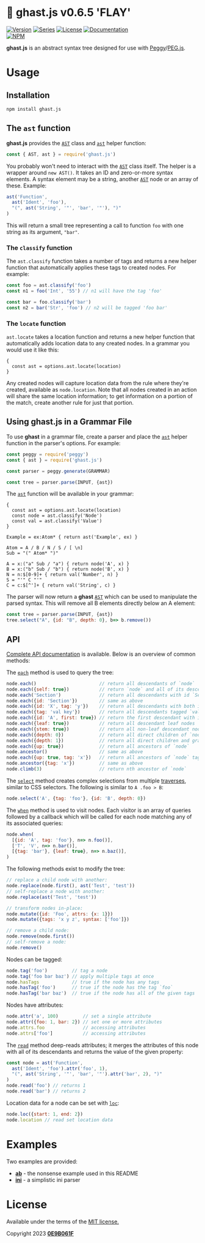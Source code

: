 # 🏰 **ghast.js** v0.6.5 'FLAY'
[![Version][icon-ver]][repo]
[![Series][icon-ser]][gh]
[![License][icon-lic]][license]
[![Documentation][icon-doc]][docs]<br/>
[![NPM][icon-npm]][pkg]

**ghast.js** is an abstract syntax tree designed for use with
[Peggy][peggy]/[PEG.js][pegjs].

# Usage

## Installation

```sh
npm install ghast.js
```

## The `ast` function

**ghast.js** provides the [`AST`][doc-AST] class and [`ast`][doc-helper] helper function:

```javascript
const { AST, ast } = require('ghast.js')
```

You probably won't need to interact with the [`AST`][doc-AST] class itself. The helper is
a wrapper around `new AST()`. It takes an ID and zero-or-more syntax elements.
A syntax element may be a string, another [`AST`][doc-AST] node or an array of these.
Example:

```javascript
ast('Function',
  ast('Ident', 'foo'),
  "(", ast('String', '"', 'bar', '"'), ")"
)
```

This will return a small tree representing a call to function `foo` with one
string as its argument, `"bar"`.

### The `classify` function

The `ast.classify` function takes a number of tags and returns a new helper
function that automatically applies these tags to created nodes. For example:

```javascript
const foo = ast.classify('foo')
const n1 = foo('Int', '55') // n1 will have the tag 'foo'

const bar = foo.classify('bar')
const n2 = bar('Str', 'foo') // n2 will be tagged 'foo bar'
```

### The `locate` function

`ast.locate` takes a location function and returns a new helper
function that automatically adds location data to any created nodes. In a
grammar you would use it like this:

```pegjs
{
  const ast = options.ast.locate(location)
}
```

Any created nodes will capture location data from the rule where they're
created, available as `node.location`. Note that all nodes created in an action
will share the same location information; to get information on a portion of the
match, create another rule for just that portion.

## Using **ghast.js** in a Grammar File

To use **ghast** in a grammar file, create a parser and place the [`ast`][doc-helper] helper
function in the parser's options. For example:

```javascript
const peggy = require('peggy')
const { ast } = require('ghast.js')

const parser = peggy.generate(GRAMMAR)

const tree = parser.parse(INPUT, {ast})
```

The [`ast`][doc-helper] function will be available in your grammar:

```pegjs
{
  const ast = options.ast.locate(location)
  const node = ast.classify('Node')
  const val = ast.classify('Value')
}

Example = ex:Atom* { return ast('Example', ex) }

Atom = A / B / N / S / [ \n]
Sub = "(" Atom* ")"

A = x:("a" Sub / "a") { return node('A', x) }
B = x:("b" Sub / "b") { return node('B', x) }
N = n:$[0-9]+ { return val('Number', n) }
S = "'" C "'"
C = c:$[^']+ { return val('String', c) }
```

The parser will now return a **ghast** [`AST`][doc-AST] which can be used to manipulate the
parsed syntax. This will remove all B elements directly below an A element:

```javascript
const tree = parser.parse(INPUT, {ast})
tree.select("A", {id: "B", depth: 0}, b=> b.remove())
```

## API

[Complete API documentation][docs] is available. Below is an overview of common methods:

The [`each`][doc-each] method is used to query the tree:

```javascript
node.each()                       // return all descendants of `node`
node.each({self: true})           // return `node` and all of its descendants
node.each('Section')              // return all descendants with id `Section`
node.each({id: 'Section'})        // same as above
node.each({id: 'X', tag: 'y'})    // return all descendants with both id `X` and tag `y`
node.each({tag: 'val key'})       // return all descendants tagged `val` and `key`
node.each({id: 'A', first: true}) // return the first descendant with id `A`
node.each({leaf: true})           // return all descendant leaf nodes
node.each({stem: true})           // return all non-leaf descendant nodes
node.each({depth: 0})             // return all direct children of `node`
node.each({depth: 1})             // return all direct children and grandchildren
node.each({up: true})             // return all ancestors of `node`
node.ancestor()                   // same as above
node.each({up: true, tag: 'x'})   // return all ancestors of `node` tagged `x`
node.ancestor({tag: 'x'})         // same as above
node.climb(3)                     // return nth ancestor of `node`
```

The [`select`][doc-select] method creates complex selections from multiple [traverses][doc-trv],
similar to CSS selectors. The following is similar to `A .foo > B`:

```javascript
node.select('A', {tag: 'foo'}, {id: 'B', depth: 0})
```

The [`when`][doc-when] method is used to visit nodes. Each visitor is an array of
queries followed by a callback which will be called for each node
matching any of its associated queries:

```javascript
node.when(
  [{id: 'A', tag: 'foo'}, n=> n.foo()],
  ['T', 'V', n=> n.bar()],
  [{tag: 'bar'}, {leaf: true}, n=> n.baz()],
)
```

The following methods exist to modify the tree:

```javascript
// replace a child node with another:
node.replace(node.first(), ast('Test', 'test'))
// self-replace a node with another:
node.replace(ast('Test', 'test'))

// transform nodes in-place:
node.mutate({id: 'Foo', attrs: {x: 1}})
node.mutate({tags: 'x y z', syntax: ['foo']})

// remove a child node:
node.remove(node.first())
// self-remove a node:
node.remove()
```

Nodes can be tagged:

```javascript
node.tag('foo')         // tag a node
node.tag('foo bar baz') // apply multiple tags at once
node.hasTags            // true if the node has any tags
node.hasTag('foo')      // true if the node has the tag `foo`
node.hasTag('bar baz')  // true if the node has all of the given tags
```

Nodes have attributes:

```javascript
node.attr('a', 100)         // set a single attribute
node.attr({foo: 1, bar: 2}) // set one or more attributes
node.attrs.foo              // accessing attributes
node.attrs['foo']           // accessing attributes
```

The [`read`][doc-read] method deep-reads attributes; it merges the attributes of this node
with all of its descendants and returns the value of the given property:

```javascript
const node = ast('Function',
  ast('Ident', 'foo').attr('foo', 1),
  "(", ast('String', '"', 'bar', '"').attr('bar', 2), ")"
)
node.read('foo') // returns 1
node.read('bar') // returns 2
```

Location data for a node can be set with [`loc`][doc-loc]:

```javascript
node.loc({start: 1, end: 2})
node.location // read set location data
```

# Examples

Two examples are provided:

* **[ab][ex-ab]** - the nonsense example used in this README
* **[ini][ex-ini]** - a simplistic ini parser

# License

Available under the terms of the [MIT license.][license]

Copyright 2023 **[0E9B061F][gh]**


[gh]:https://github.com/0E9B061F
[repo]:https://github.com/0E9B061F/ghast.js
[license]:https://github.com/0E9B061F/ghast.js/blob/master/LICENSE
[pkg]:https://www.npmjs.com/package/ghast.js
[ex-ab]:https://github.com/0E9B061F/ghast.js/blob/master/example/ab
[ex-ini]:https://github.com/0E9B061F/ghast.js/blob/master/example/ini
[docs]:https://0e9b061f.github.io/docs/ghast.js

[doc-AST]:https://0e9b061f.github.io/docs/ghast.js/AST.html
[doc-helper]:https://0e9b061f.github.io/docs/ghast.js/global.html#ast
[doc-each]:https://0e9b061f.github.io/docs/ghast.js/AST.html#each
[doc-select]:https://0e9b061f.github.io/docs/ghast.js/AST.html#select
[doc-when]:https://0e9b061f.github.io/docs/ghast.js/AST.html#when
[doc-read]:https://0e9b061f.github.io/docs/ghast.js/AST.html#read
[doc-loc]:https://0e9b061f.github.io/docs/ghast.js/AST.html#loc
[doc-trv]:https://0e9b061f.github.io/docs/ghast.js/Traverse.html

[peggy]:https://github.com/peggyjs/peggy
[pegjs]:https://github.com/pegjs/pegjs

[icon-ver]:https://img.shields.io/github/package-json/v/0E9B061F/ghast.js.svg?style=flat-square&logo=github&color=%236e7fd2
[icon-ser]:https://img.shields.io/badge/dynamic/json?color=%236e7fd2&label=series&prefix=%27&query=series&suffix=%27&url=https%3A%2F%2Fraw.githubusercontent.com%2F0E9B061F%2Fghast.js%2Fmaster%2Fpackage.json&style=flat-square
[icon-lic]:https://img.shields.io/github/license/0E9B061F/ghast.js.svg?style=flat-square&color=%236e7fd2
[icon-doc]:https://img.shields.io/badge/dynamic/json?color=%236e7fd2&label=docs&prefix=v&query=version&url=https%3A%2F%2F0e9b061f.github.io%2Fdocs%2Fghast.js%2Fpackage.json
[icon-npm]:https://img.shields.io/npm/v/ghast.js.svg?style=flat-square&logo=npm&color=%23de2657
